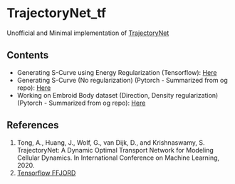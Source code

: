 # TrajectoryNet_tf
Unofficial and Minimal implementation of [TrajectoryNet](http://arxiv.org/abs/2002.04461)

## Contents
- Generating S-Curve using Energy Regularization (Tensorflow): [Here](https://github.com/ishitamed19/TrajectoryNet_tf/blob/master/TrajectoryNet_Base.ipynb)
- Generating S-Curve (No regularization) (Pytorch - Summarized from og repo): [Here](https://github.com/ishitamed19/TrajectoryNet_tf/blob/master/TrajectoryNet%20Pytorch%20S-Curve.ipynb)
- Working on Embroid Body dataset (Direction, Density regularization) (Pytorch - Summarized from og repo): [Here](https://github.com/ishitamed19/TrajectoryNet_tf/blob/master/TrajectoryNet%20Pytorch%20EB%20Direction-Density.ipynb)

## References
1. Tong, A., Huang, J., Wolf, G., van Dijk, D., and Krishnaswamy, S. TrajectoryNet: A Dynamic Optimal Transport Network for Modeling Cellular Dynamics. In International Conference on Machine Learning, 2020.
2. [Tensorflow FFJORD](https://www.tensorflow.org/probability/examples/FFJORD_Demo)

